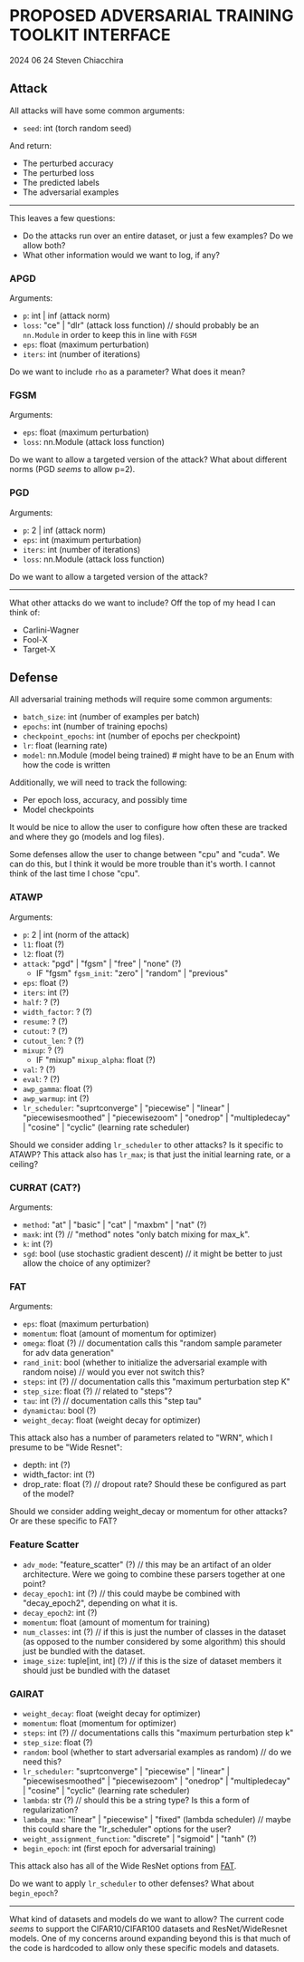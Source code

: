 # PROPOSED ADVERSARIAL TRAINING TOOLKIT INTERFACE
2024 06 24 Steven Chiacchira

## Attack
All attacks will have some common arguments:
- `seed`: int (torch random seed)

And return:
- The perturbed accuracy
- The perturbed loss
- The predicted labels
- The adversarial examples
---

This leaves a few questions:
- Do the attacks run over an entire dataset, or just a few examples? Do we allow both?
- What other information would we want to log, if any?

### APGD
Arguments:
- `p`: int | inf (attack norm)
- `loss`: "ce" | "dlr" (attack loss function)  // should probably be an `nn.Module` in order to keep this in line with `FGSM`
- `eps`: float (maximum perturbation)
- `iters`: int (number of iterations)

Do we want to include `rho` as a parameter? What does it mean?

### FGSM
Arguments:
- `eps`: float (maximum perturbation)
- `loss`: nn.Module (attack loss function)

Do we want to allow a targeted version of the attack? What about different norms (PGD *seems* to allow p=2).

### PGD
Arguments:
- `p`: 2 | inf (attack norm)
- `eps`: int (maximum perturbation)
- `iters`: int (number of iterations)
- `loss`: nn.Module (attack loss function)

Do we want to allow a targeted version of the attack?

---

What other attacks do we want to include? Off the top of my head I can think of:
- Carlini-Wagner
- Fool-X
- Target-X

## Defense
All adversarial training methods will require some common arguments:
- `batch_size`: int (number of examples per batch)
- `epochs`: int (number of training epochs)
- `checkpoint_epochs`: int (number of epochs per checkpoint)
- `lr`: float (learning rate)
- `model`: nn.Module (model being trained)  # might have to be an Enum with how the code is written

Additionally, we will need to track the following:
- Per epoch loss, accuracy, and possibly time
- Model checkpoints

It would be nice to allow the user to configure how often these are tracked and where they go (models and log files).

Some defenses allow the user to change between "cpu" and "cuda". We can do this, but I think it would be more trouble than it's worth. I cannot think of the last time I chose "cpu".

### ATAWP
Arguments:
- `p`: 2 | int (norm of the attack)
- `l1`: float (?)
- `l2`: float (?)
- `attack`: "pgd" | "fgsm" | "free" | "none" (?)
  - IF "fgsm" `fgsm_init`: "zero" | "random" | "previous"
- `eps`: float (?)
- `iters`: int (?)
- `half`: ? (?)
- `width_factor`: ? (?)
- `resume`: ? (?)
- `cutout`: ? (?)
- `cutout_len`: ? (?)
- `mixup`: ? (?)
  - IF "mixup" `mixup_alpha`: float (?)
- `val`: ? (?)
- `eval`: ? (?)
- `awp_gamma`: float (?)
- `awp_warmup`: int (?)
- `lr_scheduler`: "suprtconverge" | "piecewise" | "linear" | "piecewisesmoothed" | "piecewisezoom" | "onedrop" | "multipledecay" | "cosine" | "cyclic" (learning rate scheduler)

Should we consider adding `lr_scheduler` to other attacks? Is it specific to ATAWP? This attack also has `lr_max`; is that just the initial learning rate, or a ceiling?

### CURRAT (CAT?)
Arguments:
- `method`: "at" | "basic" | "cat" | "maxbm" | "nat" (?)
- `maxk`: int (?) // "method" notes "only batch mixing for max_k".
- `k`: int (?)
- `sgd`: bool (use stochastic gradient descent) // it might be better to just allow the choice of any optimizer?

### FAT
Arguments:
- `eps`: float (maximum perturbation)
- `momentum`: float (amount of momentum for optimizer)
- `omega`: float (?)  // documentation calls this "random sample parameter for adv data generation"
- `rand_init`: bool (whether to initialize the adversarial example with random noise)  // would you ever not switch this?
- `steps`: int (?) // documentation calls this "maximum perturbation step K"
- `step_size`: float (?) // related to "steps"?
- `tau`: int (?) // documentation calls this "step tau"
- `dynamictau`: bool (?)
- `weight_decay`: float (weight decay for optimizer)

This attack also has a number of parameters related to "WRN", which I presume to be "Wide Resnet":
- depth: int (?)
- width_factor: int (?)
- drop_rate: float (?) // dropout rate?
Should these be configured as part of the model?

Should we consider adding weight_decay or momentum for other attacks? Or are these specific to FAT?

### Feature Scatter
- `adv_mode`: "feature_scatter" (?) // this may be an artifact of an older architecture. Were we going to combine these parsers together at one point?
- `decay_epoch1`: int (?) // this could maybe be combined with "decay_epoch2", depending on what it is.
- `decay_epoch2`: int (?)
- `momentum`: float (amount of momentum for training)
- `num_classes`: int (?)  // if this is just the number of classes in the dataset (as opposed to the number considered by some algorithm) this should just be bundled with the dataset.
- `image_size`: tuple[int, int] (?) // if this is the size of dataset members it should just be bundled with the dataset

### GAIRAT
- `weight_decay`: float (weight decay for optimizer)
- `momentum`: float (momentum for optimizer)
- `steps`: int (?)  // documentations calls this "maximum perturbation step k"
- `step_size`: float (?)
- `random`: bool (whether to start adversarial examples as random)  // do we need this?
- `lr_scheduler`: "suprtconverge" | "piecewise" | "linear" | "piecewisesmoothed" | "piecewisezoom" | "onedrop" | "multipledecay" | "cosine" | "cyclic" (learning rate scheduler)
- `lambda`: str (?) // should this be a string type? Is this a form of regularization?
- `lambda_max`: "linear" | "piecewise" | "fixed" (lambda scheduler) // maybe this could share the "lr_scheduler" options for the user?
- `weight_assignment_function`: "discrete" | "sigmoid" | "tanh" (?)
- `begin_epoch`: int (first epoch for adversarial training)

This attack also has all of the Wide ResNet options from [FAT](#FAT).

Do we want to apply `lr_scheduler` to other defenses? What about `begin_epoch`?

<!-- ### LASAT


### OAAT


### TRADES


### TRADESAWP


### YOPO


### ADT++

-->


---

What kind of datasets and models do we want to allow? The current code *seems* to support the CIFAR10/CIFAR100 datasets and ResNet/WideResnet models. One of my concerns around expanding beyond this is that much of the code is hardcoded to allow only these specific models and datasets.
